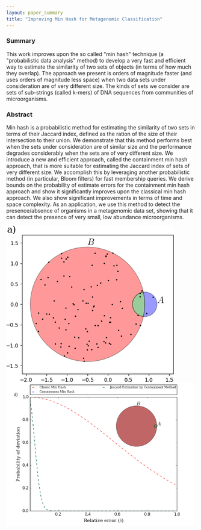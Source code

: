 ```yaml
---
layout: paper_summary
title: "Improving Min Hash for Metagenomic Classification"
---
```


### Summary
This work improves upon the so called "min hash" technique (a "probabilistic data analysis" method) to develop a very fast and efficient way to estimate the similarity of two sets of objects (in terms of how much they overlap). The approach we present is orders of magnitude faster (and uses orders of magnitude less space) when two data sets under consideration are of very different size. The kinds of sets we consider are sets of sub-strings (called k-mers) of DNA sequences from communities of microorganisms.

### Abstract
Min hash is a probabilistic method for estimating the similarity of two sets in terms of their Jaccard index, defined as the ration of the size of their intersection to their union. We demonstrate that this method performs best when the sets under consideration are of similar size and the performance degrades considerably when the sets are of very different size. We introduce a new and efficient approach, called the containment min hash approach, that is more suitable for estimating the Jaccard index of sets of very different size. We accomplish this by leveraging another probabilistic method (in particular, Bloom filters) for fast membership queries. We derive bounds on the probability of estimate errors for the containment min hash approach and show it significantly improves upon the classical min hash approach. We also show significant improvements in terms of time and space complexity. As an application, we use this method to detect the presence/absence of organisms in a metagenomic data set, showing that it can detect the presence of very small, low abundance microorganisms.



<img src="../../images/publication/2017_improving_MH_1.png" />

<img src="../../images/publication/2017_improving_MH_2.png" />



